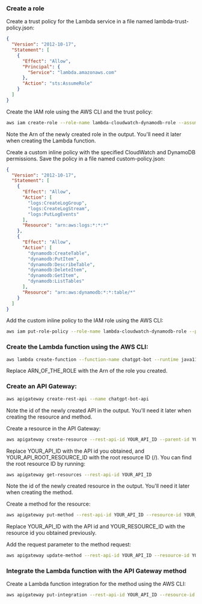 
### Create a role
Create a trust policy for the Lambda service in a file named lambda-trust-policy.json:
```json
{
  "Version": "2012-10-17",
  "Statement": [
    {
      "Effect": "Allow",
      "Principal": {
        "Service": "lambda.amazonaws.com"
      },
      "Action": "sts:AssumeRole"
    }
  ]
}
```
Create the IAM role using the AWS CLI and the trust policy:
```bash
aws iam create-role --role-name lambda-cloudwatch-dynamodb-role --assume-role-policy-document file://lambda-trust-policy.json
```
Note the Arn of the newly created role in the output. You'll need it later when creating the Lambda function.

Create a custom inline policy with the specified CloudWatch and DynamoDB permissions. Save the policy in a file named custom-policy.json:
```json
{
  "Version": "2012-10-17",
  "Statement": [
    {
      "Effect": "Allow",
      "Action": [
        "logs:CreateLogGroup",
        "logs:CreateLogStream",
        "logs:PutLogEvents"
      ],
      "Resource": "arn:aws:logs:*:*:*"
    },
    {
      "Effect": "Allow",
      "Action": [
        "dynamodb:CreateTable",
        "dynamodb:PutItem",
        "dynamodb:DescribeTable",
        "dynamodb:DeleteItem",
        "dynamodb:GetItem",
        "dynamodb:ListTables"
      ],
      "Resource": "arn:aws:dynamodb:*:*:table/*"
    }
  ]
}
```
Add the custom inline policy to the IAM role using the AWS CLI:
```bash
aws iam put-role-policy --role-name lambda-cloudwatch-dynamodb-role --policy-name CustomCloudWatchDynamoDBPolicy --policy-document file://custom-policy.json
```
### Create the Lambda function using the AWS CLI:
```bash
aws lambda create-function --function-name chatgpt-bot --runtime java11 --handler com.anderb.chatbot.BotApplication::handleRequest --zip-file fileb://build/distribution/chatgpt-bot.zip --role ARN_OF_THE_ROLE
```
Replace ARN_OF_THE_ROLE with the Arn of the role you created.

### Create an API Gateway:
```bash
aws apigateway create-rest-api --name chatgpt-bot-api
```
Note the id of the newly created API in the output. You'll need it later when creating the resource and method.

Create a resource in the API Gateway:
```bash
aws apigateway create-resource --rest-api-id YOUR_API_ID --parent-id YOUR_API_ROOT_RESOURCE_ID --path-part your-path
```
Replace YOUR_API_ID with the API id you obtained, and YOUR_API_ROOT_RESOURCE_ID with the root resource ID (/). You can find the root resource ID by running:
```bash
aws apigateway get-resources --rest-api-id YOUR_API_ID
```
Note the id of the newly created resource in the output. You'll need it later when creating the method.

Create a method for the resource:
```bash
aws apigateway put-method --rest-api-id YOUR_API_ID --resource-id YOUR_RESOURCE_ID --http-method POST --authorization-type NONE
```
Replace YOUR_API_ID with the API id and YOUR_RESOURCE_ID with the resource id you obtained previously.

Add the request parameter to the method request:
```bash
aws apigateway update-method --rest-api-id YOUR_API_ID --resource-id YOUR_RESOURCE_ID --http-method POST --patch-operations op='add',path='/requestParameters/integration.request.header.X-Amz-Invocation-Type',value="'Event'"
```

### Integrate the Lambda function with the API Gateway method
Create a Lambda function integration for the method using the AWS CLI:
```bash
aws apigateway put-integration --rest-api-id YOUR_API_ID --resource-id YOUR_RESOURCE_ID --http-method POST --type AWS_PROXY --integration-http-method POST --uri arn:aws:apigateway:YOUR_REGION:lambda:path/2015-03-31/functions/arn:aws:lambda:YOUR_REGION:YOUR_ACCOUNT_ID:function:my-function/invocations --request-parameters integration.request.header.X-Amz-Invocation-Type=method.request.header.X-Amz-Invocation-Type
```
